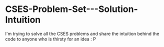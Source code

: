 # CSES-Problem-Set---Solution-Intuition
I'm trying to solve all the CSES problems and share the intuition behind the code to anyone who is thirsty for an idea : P
